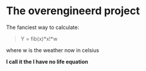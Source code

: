  # The overengineerd project
The fanciest way to calculate:

> Y = fib(x)*x!*w

where w is the weather now in celsius

  

**I call it the I have no life equation**
